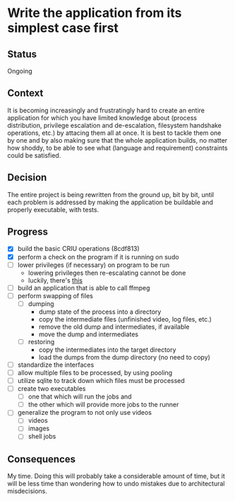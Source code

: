 # Write the application from its simplest case first

## Status

Ongoing

## Context

It is becoming increasingly and frustratingly hard to create an entire application for which you have limited knowledge about (process distribution, privilege escalation and de-escalation, filesystem handshake operations, etc.) by attacing them all at once. It is best to tackle them one by one and by also making sure that the whole application builds, no matter how shoddy, to be able to see what (language and requirement) constraints could be satisfied.

## Decision

The entire project is being rewritten from the ground up, bit by bit, until each problem is addressed by making the application be buildable and properly executable, with tests.

## Progress

- [x] build the basic CRIU operations (8cdf813)
- [x] perform a check on the program if it is running on sudo
- [ ] lower privileges (if necessary) on program to be run
  - lowering privileges then re-escalating cannot be done
  - luckily, there's [this](https://doc.rust-lang.org/std/os/unix/process/trait.CommandExt.html)
- [ ] build an application that is able to call ffmpeg
- [ ] perform swapping of files
  - [ ] dumping
    - dump state of the process into a directory
    - copy the intermediate files (unfinished video, log files, etc.)
    - remove the old dump and intermediates, if available
    - move the dump and intermediates
  - [ ] restoring
    - copy the intermediates into the target directory
    - load the dumps from the dump directory (no need to copy)
- [ ] standardize the interfaces
- [ ] allow multiple files to be processed, by using pooling
- [ ] utilize sqlite to track down which files must be processed
- [ ] create two executables
  - [ ] one that which will run the jobs and
  - [ ] the other which will provide more jobs to the runner
- [ ] generalize the program to not only use videos
  - [ ] videos
  - [ ] images
  - [ ] shell jobs

## Consequences

My time. Doing this will probably take a considerable amount of time, but it will be less time than wondering how to undo mistakes due to architectural misdecisions.
